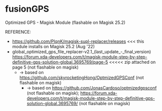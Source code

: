 # fusionGPS

Optimized GPS - Magisk Module (flashable on Magisk 25.2)


REFERENCE:
- https://github.com/PlqnK/magisk-supl-replacer/releases <<< this module installs on Magisk 25.2 (Aug '22)
- global_optimized_gps_file_replacer-v2.1_(last_update_-_final_version)
https://forum.xda-developers.com/t/magisk-module-step-by-step-definitive-gps-solution-global.3695769/page-5 <<<<< zip attached on page 5 (not flashable on magisk)
	- -> based on https://github.com/skyrocketingHong/OptmizedGPSConf (not flashable on magisk)
		- -> based on https://github.com/JonasCardoso/optmizedgpsconf (not flashable on magisk);  https://forum.xda-developers.com/t/magisk-module-step-by-step-definitive-gps-solution-global.3695769/ (not flashable on magisk)
